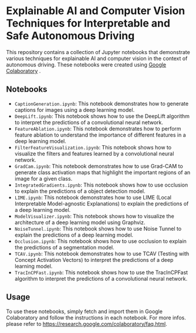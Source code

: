 # Explainable AI and Computer Vision Techniques for Interpretable and Safe Autonomous Driving

This repository contains a collection of Jupyter notebooks that demonstrate various techniques for explainable AI and computer vision in the context of autonomous driving. These notebooks were created using [Google Colaboratory](https://colab.research.google.com/) .

## Notebooks

- `CaptionGeneration.ipynb`: This notebook demonstrates how to generate captions for images using a deep learning model.
- `DeepLift.ipynb`: This notebook shows how to use the DeepLift algorithm to interpret the predictions of a convolutional neural network.
- `FeatureAblation.ipynb`: This notebook demonstrates how to perform feature ablation to understand the importance of different features in a deep learning model.
- `FilterFeatureVisualization.ipynb`: This notebook shows how to visualize the filters and features learned by a convolutional neural network.
- `GradCam.ipynb`: This notebook demonstrates how to use Grad-CAM to generate class activation maps that highlight the important regions of an image for a given class.
- `IntegratedGradients.ipynb`: This notebook shows how to use occlusion to explain the predictions of a object detection model.
- `LIME.ipynb`: This notebook demonstrates how to use LIME (Local Interpretable Model-agnostic Explanations) to explain the predictions of a deep learning model.
- `ModelVisualizer.ipynb`: This notebook shows how to visualize the architecture of a deep learning model using Graphviz.
- `NoiseTunnel.ipynb`: This notebook shows how to use Noise Tunnel to explain the predictions of a deep learning model.
- `Occlusion.ipynb`: This notebook shows how to use occlusion to explain the predictions of a segmentation model.
- `TCAV.ipynb`: This notebook demonstrates how to use TCAV (Testing with Concept Activation Vectors) to interpret the predictions of a deep learning model.
- `TracInCPFast.ipynb`: This notebook shows how to use the TracInCPFast algorithm to interpret the predictions of a convolutional neural network.

## Usage

To use these notebooks, simply fetch and import them in Google Colaboratory and follow the instructions in each notebook. For more infos. please refer to https://research.google.com/colaboratory/faq.html. 
